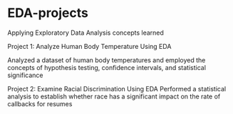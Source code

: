 # EDA-projects
Applying Exploratory Data Analysis concepts learned



Project 1: Analyze Human Body Temperature Using EDA

 Analyzed a dataset of human body temperatures and employed the concepts of hypothesis testing, 
 confidence intervals, and statistical significance

Project 2: Examine Racial Discrimination Using EDA
Performed a statistical analysis to establish whether race has a significant impact on the rate of callbacks for resumes
